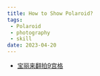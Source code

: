 ```yaml
---
title: How to Show Polaroid?
tags:
 - Polaroid
 - photography
 - skill
date: 2023-04-20
---
```


* [宝丽来翻拍9宫格](hobbies/photography/aesthetic/Polaroid/Polaroid_showcase.md)